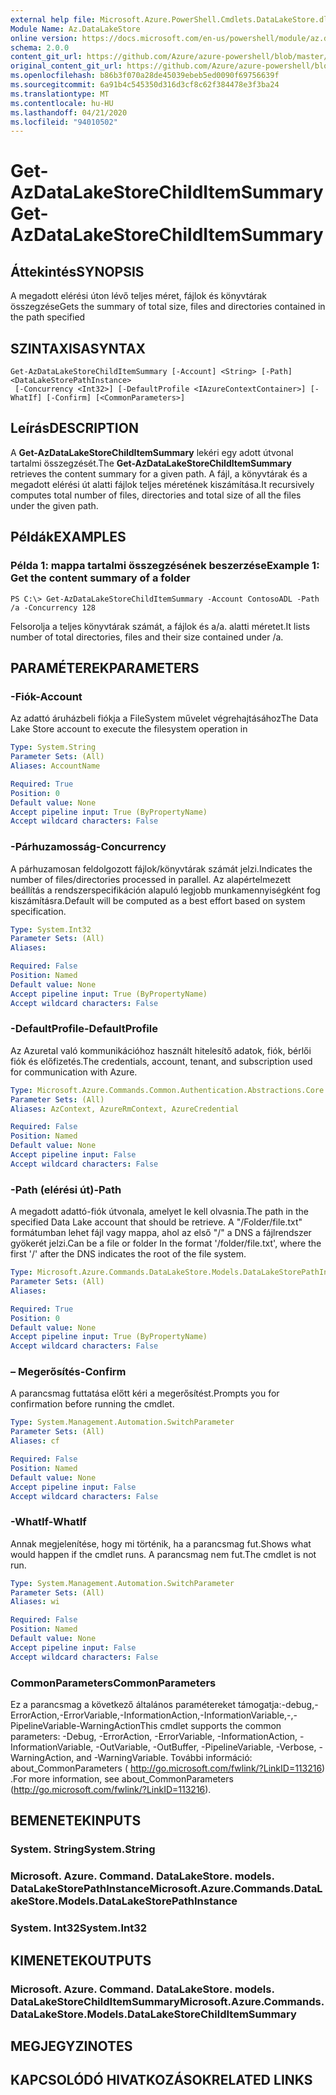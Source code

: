 ```yaml
---
external help file: Microsoft.Azure.PowerShell.Cmdlets.DataLakeStore.dll-Help.xml
Module Name: Az.DataLakeStore
online version: https://docs.microsoft.com/en-us/powershell/module/az.datalakestore/get-azdatalakestorechilditemsummary
schema: 2.0.0
content_git_url: https://github.com/Azure/azure-powershell/blob/master/src/DataLakeStore/DataLakeStore/help/Get-AzDataLakeStoreChildItemSummary.md
original_content_git_url: https://github.com/Azure/azure-powershell/blob/master/src/DataLakeStore/DataLakeStore/help/Get-AzDataLakeStoreChildItemSummary.md
ms.openlocfilehash: b86b3f070a28de45039ebeb5ed0090f69756639f
ms.sourcegitcommit: 6a91b4c545350d316d3cf8c62f384478e3f3ba24
ms.translationtype: MT
ms.contentlocale: hu-HU
ms.lasthandoff: 04/21/2020
ms.locfileid: "94010502"
---
```

# <span data-ttu-id="68361-101">Get-AzDataLakeStoreChildItemSummary</span><span class="sxs-lookup"><span data-stu-id="68361-101">Get-AzDataLakeStoreChildItemSummary</span></span>

## <span data-ttu-id="68361-102">Áttekintés</span><span class="sxs-lookup"><span data-stu-id="68361-102">SYNOPSIS</span></span>
<span data-ttu-id="68361-103">A megadott elérési úton lévő teljes méret, fájlok és könyvtárak összegzése</span><span class="sxs-lookup"><span data-stu-id="68361-103">Gets the summary of total size, files and directories contained in the path specified</span></span>

## <span data-ttu-id="68361-104">SZINTAXISA</span><span class="sxs-lookup"><span data-stu-id="68361-104">SYNTAX</span></span>

```
Get-AzDataLakeStoreChildItemSummary [-Account] <String> [-Path] <DataLakeStorePathInstance>
 [-Concurrency <Int32>] [-DefaultProfile <IAzureContextContainer>] [-WhatIf] [-Confirm] [<CommonParameters>]
```

## <span data-ttu-id="68361-105">Leírás</span><span class="sxs-lookup"><span data-stu-id="68361-105">DESCRIPTION</span></span>
<span data-ttu-id="68361-106">A **Get-AzDataLakeStoreChildItemSummary** lekéri egy adott útvonal tartalmi összegzését.</span><span class="sxs-lookup"><span data-stu-id="68361-106">The **Get-AzDataLakeStoreChildItemSummary** retrieves the content summary for a given path.</span></span> <span data-ttu-id="68361-107">A fájl, a könyvtárak és a megadott elérési út alatti fájlok teljes méretének kiszámítása.</span><span class="sxs-lookup"><span data-stu-id="68361-107">It recursively computes total number of files, directories and total size of all the files under the given path.</span></span>

## <span data-ttu-id="68361-108">Példák</span><span class="sxs-lookup"><span data-stu-id="68361-108">EXAMPLES</span></span>

### <span data-ttu-id="68361-109">Példa 1: mappa tartalmi összegzésének beszerzése</span><span class="sxs-lookup"><span data-stu-id="68361-109">Example 1: Get the content summary of a folder</span></span>
```
PS C:\> Get-AzDataLakeStoreChildItemSummary -Account ContosoADL -Path /a -Concurrency 128
```

<span data-ttu-id="68361-110">Felsorolja a teljes könyvtárak számát, a fájlok és a/a. alatti méretet.</span><span class="sxs-lookup"><span data-stu-id="68361-110">It lists number of total directories, files and their size contained under /a.</span></span>

## <span data-ttu-id="68361-111">PARAMÉTEREK</span><span class="sxs-lookup"><span data-stu-id="68361-111">PARAMETERS</span></span>

### <span data-ttu-id="68361-112">-Fiók</span><span class="sxs-lookup"><span data-stu-id="68361-112">-Account</span></span>
<span data-ttu-id="68361-113">Az adattó áruházbeli fiókja a FileSystem művelet végrehajtásához</span><span class="sxs-lookup"><span data-stu-id="68361-113">The Data Lake Store account to execute the filesystem operation in</span></span>

```yaml
Type: System.String
Parameter Sets: (All)
Aliases: AccountName

Required: True
Position: 0
Default value: None
Accept pipeline input: True (ByPropertyName)
Accept wildcard characters: False
```

### <span data-ttu-id="68361-114">-Párhuzamosság</span><span class="sxs-lookup"><span data-stu-id="68361-114">-Concurrency</span></span>
<span data-ttu-id="68361-115">A párhuzamosan feldolgozott fájlok/könyvtárak számát jelzi.</span><span class="sxs-lookup"><span data-stu-id="68361-115">Indicates the number of files/directories processed in parallel.</span></span>
<span data-ttu-id="68361-116">Az alapértelmezett beállítás a rendszerspecifikáción alapuló legjobb munkamennyiségként fog kiszámításra.</span><span class="sxs-lookup"><span data-stu-id="68361-116">Default will be computed as a best effort based on system specification.</span></span>

```yaml
Type: System.Int32
Parameter Sets: (All)
Aliases:

Required: False
Position: Named
Default value: None
Accept pipeline input: True (ByPropertyName)
Accept wildcard characters: False
```

### <span data-ttu-id="68361-117">-DefaultProfile</span><span class="sxs-lookup"><span data-stu-id="68361-117">-DefaultProfile</span></span>
<span data-ttu-id="68361-118">Az Azuretal való kommunikációhoz használt hitelesítő adatok, fiók, bérlői fiók és előfizetés.</span><span class="sxs-lookup"><span data-stu-id="68361-118">The credentials, account, tenant, and subscription used for communication with Azure.</span></span>

```yaml
Type: Microsoft.Azure.Commands.Common.Authentication.Abstractions.Core.IAzureContextContainer
Parameter Sets: (All)
Aliases: AzContext, AzureRmContext, AzureCredential

Required: False
Position: Named
Default value: None
Accept pipeline input: False
Accept wildcard characters: False
```

### <span data-ttu-id="68361-119">-Path (elérési út)</span><span class="sxs-lookup"><span data-stu-id="68361-119">-Path</span></span>
<span data-ttu-id="68361-120">A megadott adattó-fiók útvonala, amelyet le kell olvasnia.</span><span class="sxs-lookup"><span data-stu-id="68361-120">The path in the specified Data Lake account that should be retrieve.</span></span>
<span data-ttu-id="68361-121">A "/Folder/file.txt" formátumban lehet fájl vagy mappa, ahol az első "/" a DNS a fájlrendszer gyökerét jelzi.</span><span class="sxs-lookup"><span data-stu-id="68361-121">Can be a file or folder In the format '/folder/file.txt', where the first '/' after the DNS indicates the root of the file system.</span></span>

```yaml
Type: Microsoft.Azure.Commands.DataLakeStore.Models.DataLakeStorePathInstance
Parameter Sets: (All)
Aliases:

Required: True
Position: 0
Default value: None
Accept pipeline input: True (ByPropertyName)
Accept wildcard characters: False
```

### <span data-ttu-id="68361-122">– Megerősítés</span><span class="sxs-lookup"><span data-stu-id="68361-122">-Confirm</span></span>
<span data-ttu-id="68361-123">A parancsmag futtatása előtt kéri a megerősítést.</span><span class="sxs-lookup"><span data-stu-id="68361-123">Prompts you for confirmation before running the cmdlet.</span></span>

```yaml
Type: System.Management.Automation.SwitchParameter
Parameter Sets: (All)
Aliases: cf

Required: False
Position: Named
Default value: None
Accept pipeline input: False
Accept wildcard characters: False
```

### <span data-ttu-id="68361-124">-WhatIf</span><span class="sxs-lookup"><span data-stu-id="68361-124">-WhatIf</span></span>
<span data-ttu-id="68361-125">Annak megjelenítése, hogy mi történik, ha a parancsmag fut.</span><span class="sxs-lookup"><span data-stu-id="68361-125">Shows what would happen if the cmdlet runs.</span></span>
<span data-ttu-id="68361-126">A parancsmag nem fut.</span><span class="sxs-lookup"><span data-stu-id="68361-126">The cmdlet is not run.</span></span>

```yaml
Type: System.Management.Automation.SwitchParameter
Parameter Sets: (All)
Aliases: wi

Required: False
Position: Named
Default value: None
Accept pipeline input: False
Accept wildcard characters: False
```

### <span data-ttu-id="68361-127">CommonParameters</span><span class="sxs-lookup"><span data-stu-id="68361-127">CommonParameters</span></span>
<span data-ttu-id="68361-128">Ez a parancsmag a következő általános paramétereket támogatja:-debug,-ErrorAction,-ErrorVariable,-InformationAction,-InformationVariable,-,-PipelineVariable-WarningAction</span><span class="sxs-lookup"><span data-stu-id="68361-128">This cmdlet supports the common parameters: -Debug, -ErrorAction, -ErrorVariable, -InformationAction, -InformationVariable, -OutVariable, -OutBuffer, -PipelineVariable, -Verbose, -WarningAction, and -WarningVariable.</span></span> <span data-ttu-id="68361-129">További információ: about_CommonParameters ( http://go.microsoft.com/fwlink/?LinkID=113216) .</span><span class="sxs-lookup"><span data-stu-id="68361-129">For more information, see about_CommonParameters (http://go.microsoft.com/fwlink/?LinkID=113216).</span></span>

## <span data-ttu-id="68361-130">BEMENETEK</span><span class="sxs-lookup"><span data-stu-id="68361-130">INPUTS</span></span>

### <span data-ttu-id="68361-131">System. String</span><span class="sxs-lookup"><span data-stu-id="68361-131">System.String</span></span>

### <span data-ttu-id="68361-132">Microsoft. Azure. Command. DataLakeStore. models. DataLakeStorePathInstance</span><span class="sxs-lookup"><span data-stu-id="68361-132">Microsoft.Azure.Commands.DataLakeStore.Models.DataLakeStorePathInstance</span></span>

### <span data-ttu-id="68361-133">System. Int32</span><span class="sxs-lookup"><span data-stu-id="68361-133">System.Int32</span></span>

## <span data-ttu-id="68361-134">KIMENETEK</span><span class="sxs-lookup"><span data-stu-id="68361-134">OUTPUTS</span></span>

### <span data-ttu-id="68361-135">Microsoft. Azure. Command. DataLakeStore. models. DataLakeStoreChildItemSummary</span><span class="sxs-lookup"><span data-stu-id="68361-135">Microsoft.Azure.Commands.DataLakeStore.Models.DataLakeStoreChildItemSummary</span></span>

## <span data-ttu-id="68361-136">MEGJEGYZI</span><span class="sxs-lookup"><span data-stu-id="68361-136">NOTES</span></span>

## <span data-ttu-id="68361-137">KAPCSOLÓDÓ HIVATKOZÁSOK</span><span class="sxs-lookup"><span data-stu-id="68361-137">RELATED LINKS</span></span>
